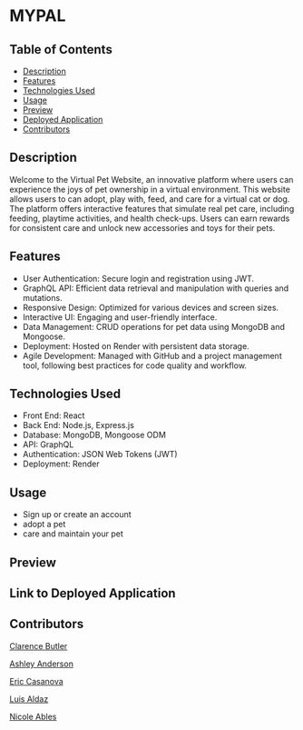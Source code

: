 # MYPAL

## Table of Contents
- [Description](#description)
- [Features](#features)
- [Technologies Used](#technologiesused)
- [Usage](#usage)
- [Preview](#preview)
- [Deployed Application](#deployedapplication)
- [Contributors](#contributors)


## Description
Welcome to the Virtual Pet Website, an innovative platform where users can experience the joys of pet ownership in a virtual environment. This website allows users to  can adopt, play with, feed, and care for a virtual cat or dog. The platform offers interactive features that simulate real pet care, including feeding, playtime activities, and health check-ups. Users can earn rewards for consistent care and unlock new accessories and toys for their pets.

## Features

- User Authentication: Secure login and registration using JWT.
- GraphQL API: Efficient data retrieval and manipulation with queries and mutations.
- Responsive Design: Optimized for various devices and screen sizes.
- Interactive UI: Engaging and user-friendly interface.
- Data Management: CRUD operations for pet data using MongoDB and Mongoose.
- Deployment: Hosted on Render with persistent data storage.
- Agile Development: Managed with GitHub and a project management tool, following best practices for code quality and workflow.

## Technologies Used

- Front End: React
- Back End: Node.js, Express.js
- Database: MongoDB, Mongoose ODM
- API: GraphQL
- Authentication: JSON Web Tokens (JWT)
- Deployment: Render


## Usage
- Sign up or create an account
- adopt a pet
- care and maintain your pet

## Preview


## Link to Deployed Application


## Contributors

[Clarence Butler](https://github.com/cbbutler01)

[Ashley Anderson](https://github.com/Ash53rd)

[Eric Casanova](https://github.com/SailorVirgo)

[Luis Aldaz](https://github.com/ricanlonghorn23)

[Nicole Ables](https://github.com/nicoleables)

